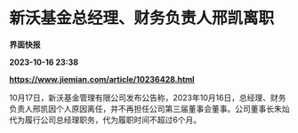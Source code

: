 # 新沃基金总经理、财务负责人邢凯离职
**界面快报**

**2023-10-16 23:38**

**https://www.jiemian.com/article/10236428.html**

10月17日，新沃基金管理有限公司发布公告称，2023年10月16日，总经理、财务负责人邢凯因个人原因离任，并不再担任公司第三届董事会董事。公司董事长朱灿代为履行公司总经理职务，代为履职时间不超过6个月。